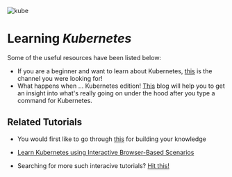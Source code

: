 ![kube](https://i.ibb.co/1MfY7Pp/kubernetes-horizontal-color.png)
# Learning _Kubernetes_

Some of the useful resources have been listed below:

- If you are a beginner and want to learn about Kubernetes, [this](https://www.youtube.com/channel/UCdngmbVKX1Tgre699-XLlUA) is the channel you were looking for!
- What happens when ... Kubernetes edition! [This][PlDb] blog will help you to get an insight into what's really going on under the hood after you type a command for Kubernetes.

## Related Tutorials

- You would first like to go through [this](https://www.katacoda.com/courses/container-runtimes) for building your knowledge
- [Learn Kubernetes using Interactive Browser-Based Scenarios](https://www.katacoda.com/courses/kubernetes)
- Searching for more such interacive tutorials? [Hit this!][PlGh]


   [PlDb]: <https://github.com/jamiehannaford/what-happens-when-k8s>
   [PlGh]: <https://www.katacoda.com/learn>
